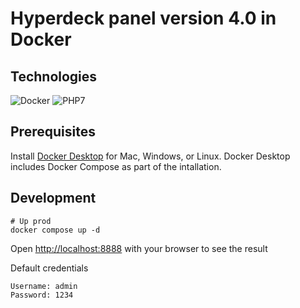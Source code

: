 # Hyperdeck panel version 4.0 in Docker

## Technologies
![Docker](https://img.shields.io/badge/-Docker-333333?style=flat&logo=docker)
![PHP7](https://img.shields.io/badge/-Php-333333?style=flat&logo=php)

## Prerequisites
Install <a href="https://docs.docker.com/get-docker">Docker Desktop</a> for Mac, Windows, or Linux. Docker Desktop includes Docker Compose as part of the intallation.

## Development

```
# Up prod
docker compose up -d
```

Open <a href="http://localhost:8888">http://localhost:8888</a> with your browser to see the result<br />

Default credentials
```
Username: admin
Password: 1234
```
